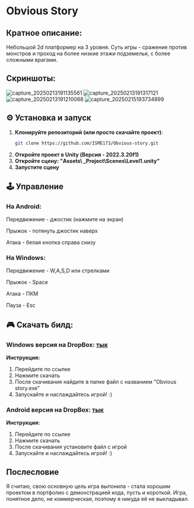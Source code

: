 # Obvious Story

## Кратное описание:
Небольшой 2d платформер на 3 уровня. Суть игры - сражение против монстров и проход на более низкие этажи подземелья, с более сложными врагами. 

## Скриншоты: 

![capture_20250213191135561](https://github.com/user-attachments/assets/98decebf-2b2d-4219-b0e6-a2c5d77a987f)
![capture_20250213191317121](https://github.com/user-attachments/assets/10258885-1d28-4f0f-9419-5f59046ae81a)
![capture_20250213191210068](https://github.com/user-attachments/assets/a9f9c60b-2211-4935-836f-d4a630516b44)
![capture_20250215193734899](https://github.com/user-attachments/assets/e47ce6d4-cdea-4404-b2bc-69a869576f57)

## ⚙️ Установка и запуск
1. **Клонируйте репозиторий (или просто скачайте проект)**:
   ```bash
   git clone https://github.com/ISME173/Obvious-story.git
2. **Откройте проект в Unity (Версия - 2022.3.20f1)**
3. **Откройте сцену: "Assets\ _Project\Scenes\Level1.unity"**
4. **Запустите сцену**

## 🕹️ Управление
### На Android:
Передвижение - джостик (нажмите на экран)

Прыжок - потянуть джостик наверх

Атака - белая кнопка справа снизу

### На Windows:
Передвижение - W,A,S,D или стрелками

Прыжок - Space

Атака - ПКМ

Пауза - Esc

## 🎮 Скачать билд:
### Windows версия на DropBox: [тык](https://www.dropbox.com/scl/fo/k35vazw2tllwkxjfgzcgt/ABNKX1IVFeZGBIFB2YSb9T4?rlkey=86gj3z9cqs1bphb9n8uvllb4w&st=zxwjzmgu&dl=0)

**Инструкция:**
1. Перейдите по ссылке
2. Нажмите скачать
3. После скачивания найдите в папке файл с названием "Obvious story.exe"
4. Запускайте и наслаждайтесь игрой! :)

### Android версия на DropBox: [тык](https://www.dropbox.com/scl/fi/h2tm53nq9967weu4khb3j/ObviousStory-v0.0.0.7.apk?rlkey=8dxydhrn0ujwdig1iuii8rv5t&st=25z6ipps&dl=0)

**Инструкция:**
1. Перейдите по ссылке
2. Нажмите скачать
3. После скачивания установите файл с игрой
4. Запускайте и наслаждайтесь игрой! :)

## Послесловие
Я считаю, свою основную цель игра выпонила - стала хорошим проектом в портфолио с демонстрацией кода, пусть и короткой. Игра, понятное дело, не коммерческая, поэтому я никуда её не выкладывал. 

